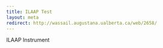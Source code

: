 ```yaml
---
title: ILAAP Test
layout: meta
redirect: http://wassail.augustana.ualberta.ca/web/2658/
---
```

ILAAP Instrument